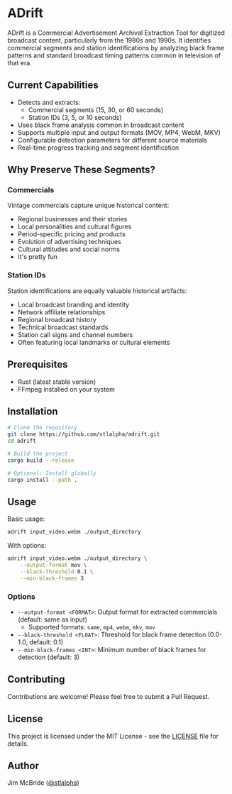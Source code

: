 # ADrift

ADrift is a Commercial Advertisement Archival Extraction Tool for digitized broadcast content, particularly from the 1980s and 1990s. It identifies commercial segments and station identifications by analyzing black frame patterns and standard broadcast timing patterns common in television of that era.

## Current Capabilities

- Detects and extracts:
  - Commercial segments (15, 30, or 60 seconds)
  - Station IDs (3, 5, or 10 seconds)
- Uses black frame analysis common in broadcast content
- Supports multiple input and output formats (MOV, MP4, WebM, MKV)
- Configurable detection parameters for different source materials
- Real-time progress tracking and segment identification

## Why Preserve These Segments?

### Commercials
Vintage commercials capture unique historical content:
- Regional businesses and their stories
- Local personalities and cultural figures
- Period-specific pricing and products
- Evolution of advertising techniques
- Cultural attitudes and social norms
- It's pretty fun

### Station IDs
Station identifications are equally valuable historical artifacts:
- Local broadcast branding and identity
- Network affiliate relationships
- Regional broadcast history
- Technical broadcast standards
- Station call signs and channel numbers
- Often featuring local landmarks or cultural elements

## Prerequisites

- Rust (latest stable version)
- FFmpeg installed on your system

## Installation

```bash
# Clone the repository
git clone https://github.com/stlalpha/adrift.git
cd adrift

# Build the project
cargo build --release

# Optional: Install globally
cargo install --path .
```

## Usage

Basic usage:
```bash
adrift input_video.webm ./output_directory
```

With options:
```bash
adrift input_video.webm ./output_directory \
    --output-format mov \
    --black-threshold 0.1 \
    --min-black-frames 3
```

### Options

- `--output-format <FORMAT>`: Output format for extracted commercials (default: same as input)
  - Supported formats: `same`, `mp4`, `webm`, `mkv`, `mov`
- `--black-threshold <FLOAT>`: Threshold for black frame detection (0.0-1.0, default: 0.1)
- `--min-black-frames <INT>`: Minimum number of black frames for detection (default: 3)

## Contributing

Contributions are welcome! Please feel free to submit a Pull Request.

## License

This project is licensed under the MIT License - see the [LICENSE](LICENSE) file for details.

## Author

Jim McBride ([@stlalpha](https://github.com/stlalpha))

